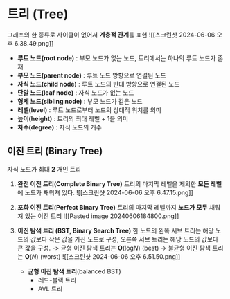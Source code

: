 # 트리 (Tree)
그래프의 한 종류로 사이클이 없어서 **계층적 관계**를 표현
![[스크린샷 2024-06-06 오후 6.38.49.png]]
- **루트 노드(root node)** : 부모 노드가 없는 노드, 트리에서는 하나의 루트 노드가 존재
- **부모 노드(parent node)** : 루트 노드 방향으로 연결된 노드
- **자식 노드(child node)** : 루트 노드의 반대 방향으로 연결된 노드
- **단말 노드(leaf node)** : 자식 노드가 없는 노드
- **형제 노드(sibling node)** : 부모 노드가 같은 노드
- **레벨(level)** : 루트 노드로부터 노드의 상대적 위치를 의미
- **높이(height)** : 트리의 최대 레벨 + 1을 의미
- **차수(degree)** : 자식 노드의 개수
## 이진 트리 (Binary Tree)
자식 노드가 최대 **2** 개인 트리
1. **완전 이진 트리(Complete Binary Tree)**
   트리의 마지막 레벨을 제외한 **모든 레벨**에 노드가 채워져 있다.
   ![[스크린샷 2024-06-06 오후 6.47.15.png]]
   
2. **포화 이진 트리(Perfect Binary Tree)**
   트리의 마지막 레벨까지 **노드가 모두** 채워져 있는 이진 트리
   ![[Pasted image 20240606184800.png]]
3. **이진 탐색 트리 (BST, Binary Search Tree)**
   한 노드의 왼쪽 서브 트리는 해당 노드의 값보다 작은 값을 가진 노드로 구성, 
   오른쪽 서브 트리는 해당 노드의 값보다 큰 값을 구성.
   -> 균형 이진 탐색 트리는 **O**(log*N*) (best)
   -> 불균형 이진 탐색 트리는 **O**(*N*) (worst)
	![[스크린샷 2024-06-06 오후 6.51.50.png]]
	- **균형 이진 탐색 트리**(balanced BST)
	  - 레드-블랙 트리
	  - AVL 트리